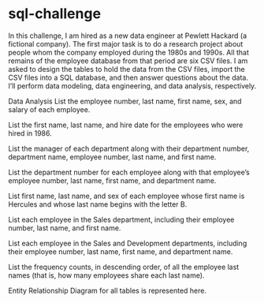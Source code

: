 # sql-challenge

In this challenge, I am hired as a new data engineer at Pewlett Hackard (a fictional company). The first major task is to do a research project about people whom the company employed during the 1980s and 1990s. All that remains of the employee database from that period are six CSV files.
I am asked to design the tables to hold the data from the CSV files, import the CSV files into a SQL database, and then answer questions about the data. I’ll perform data modeling, data engineering, and data analysis, respectively.

Data Analysis
List the employee number, last name, first name, sex, and salary of each employee.

List the first name, last name, and hire date for the employees who were hired in 1986.

List the manager of each department along with their department number, department name, employee number, last name, and first name.

List the department number for each employee along with that employee’s employee number, last name, first name, and department name.

List first name, last name, and sex of each employee whose first name is Hercules and whose last name begins with the letter B.

List each employee in the Sales department, including their employee number, last name, and first name.

List each employee in the Sales and Development departments, including their employee number, last name, first name, and department name.

List the frequency counts, in descending order, of all the employee last names (that is, how many employees share each last name).

Entity Relationship Diagram for all tables is represented here.



